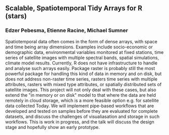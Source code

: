 ## Scalable, Spatiotemporal Tidy Arrays for R (stars)

### Edzer Pebesma, Etienne Racine, Michael Sumner

Spatiotemporal data often comes in the form of dense arrays,
with space and time being array dimensions. Examples include
socio-economic or demographic data, environmental variables
monitored at fixed stations, time series of satellite images
with multiple spectral bands, spatial simulations, climate model
results. Currently, R does not have infrastructure to handle and
analyse such arrays easily. Package raster is probably still the
most powerful package for handling this kind of data in memory and
on disk, but does not address non-raster time series, rasters time
series with multiple attributes, rasters with mixed type attributes,
or spatially distributed sets of satellite images. This project
will not only deal with these cases, but also extend the "in memory
or on disk" model to that where the data are held remotely in
cloud storage, which is a more feasible option e.g. for satellite
data collected Today. We will implement pipe-based workflows that
are developed and tested on samples before they are evaluated for
complete datasets, and discuss the challenges of visualiasation and
storage in such workflows. This is work in progress, and the talk
will discuss the design stage and hopefully show an early prototype.
